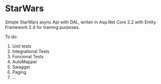 # StarWars

Simple StarWars async Api with DAL, writen in Asp.Net Core 2.2 with Entity Framework 2.4 for training purposes.

To do:

1. Unit tests
2. Integrational Tests
3. Funcional Tests
4. AutoMapper
5. Swagger
6. Paging
7. ...
